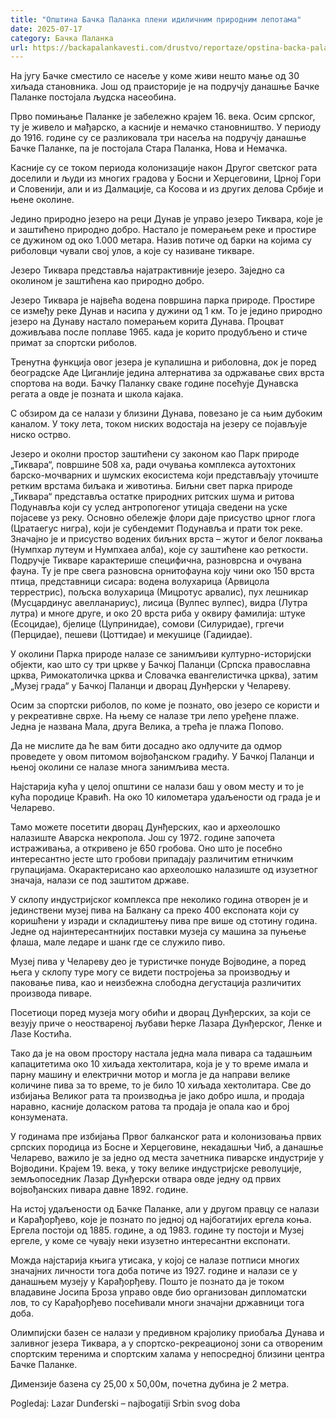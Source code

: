 ```yaml
---
title: "Општина Бачка Паланка плени идиличним природним лепотама"
date: 2025-07-17
category: Бачка Паланка
url: https://backapalankavesti.com/drustvo/reportaze/opstina-backa-palanka-pleni-idilicnim-prirodnim-lepotama/
---
```


На југу Бачке сместило се насеље у коме живи нешто мање од 30 хиљада становника. Још од праисторије је на подручју данашње Бачке Паланке постојала људска насеобина.

Прво помињање Паланке је забележно крајем 16. века. Осим српског, ту је живело и мађарско, а касније и немачко становништво. У периоду до 1916. године су се разликовала три насеља на подручју данашње Бачке Паланке, па је постојала Стара Паланка, Нова и Немачка.

Касније су се током периода колонизације након Другог светског рата доселили и људи из многих градова у Босни и Херцеговини, Црној Гори и Словенији, али и из Далмације, са Косова и из других делова Србије и њене околине.

Једино природно језеро на реци Дунав је управо језеро Тиквара, које је и заштићено природно добро. Настало је померањем реке и простире се дужином од око 1.000 метара. Назив потиче од барки на којима су риболовци чували свој улов, а које су називане тикваре.

Језеро Тиквара представља најатрактивније језеро. Заједно са околином је заштићена као природно добро.

Језеро Тиквара је највећа водена површина парка природе. Простире се између реке Дунав и насипа у дужини од 1 км. То је једино природно језеро на Дунаву настало померањем корита Дунава. Процват доживљава после поплаве 1965. када је корито продубљено и стиче примат за спортски риболов.

Тренутна функција овог језера је купалишна и риболовна, док је поред београдске Аде Циганлије једина алтернатива за одржавање свих врста спортова на води. Бачку Паланку сваке године посећује Дунавска регата а овде је позната и школа кајака.

С обзиром да се налази у близини Дунава, повезано је са њим дубоким каналом. У току лета, током ниских водостаја на језеру се појављује ниско острво.

Језеро и околни простор заштићени су законом као Парк природе „Тиквара“, површине 508 ха, ради очувања комплекса аутохтоних барско-мочварних и шумских екосистема који представљају уточиште ретким врстама биљака и животиња. Биљни свет парка природе „Тиквара“ представља остатке природних ритских шума и ритова Подунавља који су услед антропогеног утицаја сведени на уске појасеве уз реку. Основно обележје флори даје присуство црног глога (Цратаегус нигра), који је субендемит Подунавља и прати ток реке. Значајно је и присуство водених биљних врста – жутог и белог локвања (Нумпхар лутеум и Нyмпхаеа алба), које су заштићене као реткости. Подручје Тикваре карактерише специфична, разноврсна и очувана фауна. Ту је пре свега разновсна орнитофауна коју чини око 150 врста птица, представници сисара: водена волухарица (Арвицола террестрис), пољска волухарица (Мицротус арвалис), пух лешникар (Мусцардинус авелланариус), лисица (Вулпес вулпес), видра (Лутра лутра) и многе друге, и око 20 врста риба у оквиру фамилија: штуке (Есоцидае), бјелице (Цyпринидае), сомови (Силуридае), гргечи (Перцидае), пешеви (Цоттидае) и мекушице (Гадиидае).

У околини Парка природе налазе се занимљиви културно-историјски објекти, као што су три цркве у Бачкој Паланци (Српска православна црква, Римокатоличка црква и Словачка евангелистичка црква), затим „Музеј града“ у Бачкој Паланци и дворац Дунђерски у Челареву.

Осим за спортски риболов, по коме је познато, ово језеро се користи и у рекреативне сврхе. На њему се налазе три лепо уређене плаже. Једна је названа Мала, друга Велика, а трећа је плажа Попово.

Да не мислите да ће вам бити досадно ако одлучите да одмор проведете у овом питомом војвођанском градићу. У Бачкој Паланци и њеној околини се налазе многа занимљива места.

Најстарија кућа у целој општини се налази баш у овом месту и то је кућа породице Кравић. На око 10 километара удаљености од града је и Челарево.

Тамо можете посетити дворац Дунђерских, као и археолошко налазиште Аварска некропола. Још су 1972. године започета истраживања, а откривено је 650 гробова. Оно што је посебно интересантно јесте што гробови припадају различитим етничким групацијама. Окарактерисано као археолошко налазиште од изузетног значаја, налази се под заштитом државе.

У склопу индустријског комплекса пре неколико година отворен је и јединствени музеј пива на Балкану са преко 400 експоната који су коришћени у изради и складиштењу пива пре више од стотину година. Једне од најинтересантнијих поставки музеја су машина за пуњење флаша, мале ледаре и шанк где се служило пиво.

Музеј пива у Челареву део је туристичке понуде Војводине, а поред њега у склопу туре могу се видети постројења за производњу и паковање пива, као и неизбежна слободна дегустација различитих производа пиваре.

Посетиоци поред музеја могу обићи и дворац Дунђерских, за који се везују приче о неоствареној љубави ћерке Лазара Дунђерског, Ленке и Лазе Костића.

Тако да је на овом простору настала једна мала пивара са тадашњим капацитетима око 10 хиљада хектолитара, која је у то време имала и парну машину и електрични мотор и могла је да направи велике количине пива за то време, то је било 10 хиљада хектолитара. Све до избијања Великог рата та производња је јако добро ишла, и продаја наравно, касније доласком ратова та продаја је опала као и број конзумената.

У годинама пре избијања Првог балканског рата и колонизовања првих српских породица из Босне и Херцеговине, некадашњи Чиб, а данашње Челарево, важило је за једно од места зачетника пиварске индустрије у Војводини. Крајем 19. века, у току велике индустријске револуције, земљопоседник Лазар Дунђерски отвара овде једну од првих војвођанских пивара давне 1892. године.

На истој удаљености од Бачке Паланке, али у другом правцу се налази и Карађорђево, које је познато по једној од најбогатијих ергела коња. Ергела постоји од 1885. године, а од 1983. године ту постоји и Музеј ергеле, у коме се чувају неки изузетно интересантни експонати.

Можда најстарија књига утисака, у којој се налазе потписи многих значајних личности тога доба потиче из 1927. године и налази се у данашњем музеју у Карађорђеву. Пошто је познато да је током владавине Јосипа Броза управо овде био организован дипломатски лов, то су Карађорђево посећивали многи значајни државници тога доба.

Олимпијски базен се налази у предивном крајолику приобаља Дунава и заливног језера Тиквара, а у спортско-рекреационој зони са отвореним спортским теренима и спортским халама у непосредној близини центра Бачке Паланке.

Димензије базена су 25,00 x 50,00м, почетна дубина је 2 метра.

Pogledaj: Lazar Dunđerski – najbogatiji Srbin svog doba
